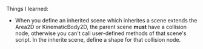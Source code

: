 Things I learned:
  - When you define an inherited scene which inherites a scene extends the Area2D or KinematicBody2D, the parent scene **must** have a collision node, otherwise you can't call user-defined methods of that scene's script. In the inherite scene, define a shape for that collision node.
